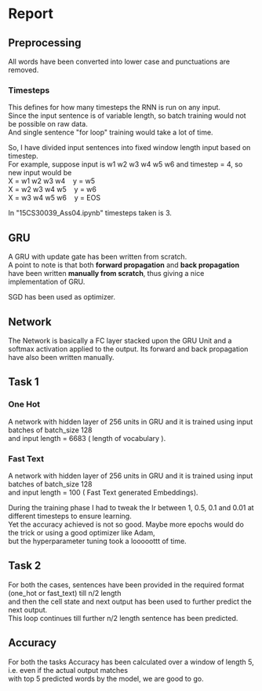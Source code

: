 # Report

## Preprocessing

All words have been converted into lower case and punctuations are removed.

### Timesteps

This defines for how many timesteps the RNN is run on any input. <br/>
Since the input sentence is of variable length, so batch training would not be possible on raw data. <br/>
And single sentence "for loop" training would take a lot of time. <br/>

So, I have divided input sentences into fixed window length input based on timestep. <br/>
For example, suppose input is w1 w2 w3 w4 w5 w6 and timestep = 4, so new input would be <br>
X = w1 w2 w3 w4 &nbsp;&nbsp; y = w5 <br/>
X = w2 w3 w4 w5 &nbsp;&nbsp; y = w6 <br/>
X = w3 w4 w5 w6 &nbsp;&nbsp; y = EOS <br/>

In "15CS30039_Ass04.ipynb" timesteps taken is 3. <br/>

## GRU 

A GRU with update gate has been written from scratch. <br/>
A point to note is that both <b>forward propagation</b> and <b>back propagation</b> <br/>
have been written <b>manually from scratch</b>, thus giving a nice implementation of GRU.<br/>

SGD has been used as optimizer.

## Network

The Network is basically a FC layer stacked upon the GRU Unit and a softmax activation applied to the output.
Its forward and back propagation have also been written manually.

## Task 1

### One Hot

A network with hidden layer of 256 units in GRU and it is trained using input batches of batch_size 128 <br/>
and input length = 6683 ( length of vocabulary ).

### Fast Text

A network with hidden layer of 256 units in GRU and it is trained using input batches of batch_size 128 <br/>
and input length = 100 ( Fast Text generated Embeddings).

During the training phase I had to tweak the lr between 1, 0.5, 0.1 and 0.01 at different timesteps to ensure learning.<br/>
Yet the accuracy achieved is not so good. Maybe more epochs would do the trick or using a good optimizer like Adam, <br/>
but the hyperparameter tuning took a looooottt of time.

## Task 2

For both the cases, sentences have been provided in the required format (one_hot or fast_text) till n/2 length <br/>
and then the cell state and next output has been used to further predict the next output. <br/>
This loop continues till further n/2 length sentence has been predicted.

## Accuracy

For both the tasks Accuracy has been calculated over a window of length 5, i.e. even if the actual output matches <br/>
with top 5 predicted words by the model, we are good to go. 

